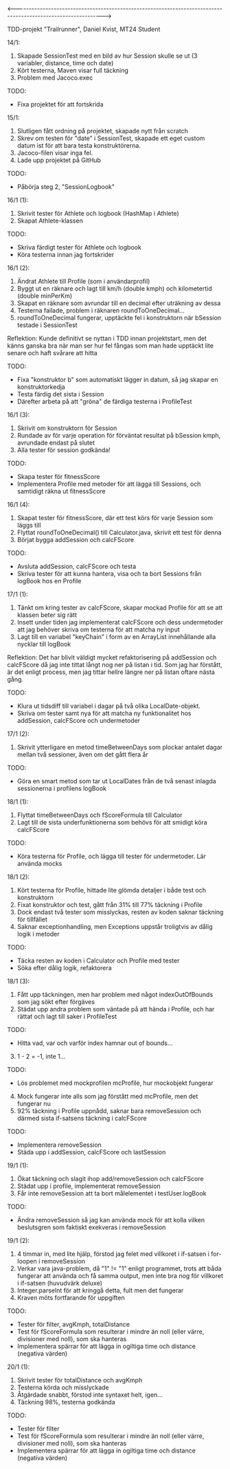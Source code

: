 <-------------------------------------------------------------------------------------------------------------->

TDD-projekt "Trailrunner", Daniel Kvist, MT24 Student

14/1:

1. Skapade SessionTest med en bild av hur Session skulle se ut (3 variabler, distance, time och date)
2. Kört testerna, Maven visar full täckning
3. Problem med Jacoco.exec


TODO:
- Fixa projektet för att fortskrida



15/1:

1. Slutligen fått ordning på projektet, skapade nytt från scratch
2. Skrev om testen för "date" i SessionTest, skapade ett eget custom datum ist för att bara testa konstruktörerna.
3. Jacoco-filen visar inga fel.
4. Lade upp projektet på GitHub


TODO:
- Påbörja steg 2, "SessionLogbook"



16/1 (1):

1. Skrivit tester för Athlete och logbook (HashMap i Athlete)
2. Skapat Athlete-klassen


TODO: 
- Skriva färdigt tester för Athlete och logbook
- Köra testerna innan jag fortskrider



16/1 (2):

1. Ändrat Athlete till Profile (som i användarprofil)
2. Byggt ut en räknare och lagt till km/h (double kmph) och kilometertid (double minPerKm)
3. Skapat en räknare som avrundar till en decimal efter uträkning av dessa
4. Testerna failade, problem i räknaren roundToOneDecimal...
5. roundToOneDecimal fungerar, upptäckte fel i konstruktorn när bSession testade i SessionTest

Reflektion:
    Kunde definitivt se nyttan i TDD innan projektstart, men det känns ganska bra
    när man ser hur fel fångas som man hade upptäckt lite senare och haft svårare att hitta


TODO:
- Fixa "konstruktor b" som automatiskt lägger in datum, så jag skapar en konstruktorkedja
- Testa färdig det sista i Session
- Därefter arbeta på att "gröna" de färdiga testerna i ProfileTest



16/1 (3):

1. Skrivit om konstruktorn för Session
2. Rundade av för varje operation för förväntat resultat på bSession kmph, avrundade endast på slutet
3. Alla tester för session godkända!


TODO:
- Skapa tester för fitnessScore
- Implementera Profile med metoder för att lägga till Sessions, och samtidigt räkna ut fitnessScore



16/1 (4):

1. Skapat tester för fitnessScore, där ett test körs för varje Session som läggs till
2. Flyttat roundToOneDecimal() till Calculator.java, skrivit ett test för denna
3. Börjat bygga addSession och calcFScore

TODO:
- Avsluta addSession, calcFScore och testa
- Skriva tester för att kunna hantera, visa och ta bort Sessions från logBook hos en Profile


17/1 (1):

1. Tänkt om kring tester av calcFScore, skapar mockad Profile för att se att klassen beter sig rätt
2. Insett under tiden jag implementerat calcFScore och dess undermetoder att jag behöver skriva om testerna för att matcha ny input
3. Lagt till en variabel "keyChain" i form av en ArrayList innehållande alla nycklar till logBook


Reflektion:
    Det har blivit väldigt mycket refaktorisering på addSession och calcFScore då jag inte tittat långt nog ner på listan i tid.
    Som jag har förstått, är det enligt process, men jag tittar hellre längre ner på listan oftare nästa gång.


TODO:
- Klura ut tidsdiff till variabel i dagar på två olika LocalDate-objekt.
- Skriva om tester samt nya för att matcha ny funktionalitet hos addSession, calcFScore och undermetoder


17/1 (2):

1. Skrivit ytterligare en metod timeBetweenDays som plockar antalet dagar mellan två sessioner, även om det gått flera år


TODO:
- Göra en smart metod som tar ut LocalDates från de två senast inlagda sessionerna i profilens logBook


18/1 (1):

1. Flyttat timeBetweenDays och fScoreFormula till Calculator
2. Lagt till de sista underfunktionerna som behövs för att smidigt köra calcFScore

TODO:
- Köra testerna för Profile, och lägga till tester för undermetoder. Lär använda mocks


18/1 (2):

1. Kört testerna för Profile, hittade lite glömda detaljer i både test och konstruktorn
2. Fixat konstruktor och test, gått från 31% till 77% täckning i Profile
3. Dock endast två tester som misslyckas, resten av koden saknar täckning för tillfället
4. Saknar exceptionhandling, men Exceptions uppstår troligtvis av dålig logik i metoder


TODO:
- Täcka resten av koden i Calculator och Profile med tester
- Söka efter dålig logik, refaktorera


18/1 (3):

1. Fått upp täckningen, men har problem med något indexOutOfBounds som jag sökt efter förgäves
2. Städat upp andra problem som väntade på att hända i Profile, och har rättat och lagt till saker i ProfileTest

TODO:
- Hitta vad, var och varför index hamnar out of bounds...

3. 1 - 2 = -1, inte 1...

TODO:
- Lös problemet med mockprofilen mcProfile, hur mockobjekt fungerar

4. Mock fungerar inte alls som jag förstått med mcProfile, men det fungerar nu
5. 92% täckning i Profile uppnådd, saknar bara removeSession och därmed sista if-satsens täckning i calcFScore

TODO:
- Implementera removeSession
- Städa upp i addSession, calcFScore och lastSession


19/1 (1):

1. Ökat täckning och slagit ihop add/removeSession och calcFScore
2. Städat upp i profile, implementerat removeSession
3. Får inte removeSession att ta bort målelementet i testUser.logBook

TODO:
- Ändra removeSession så jag kan använda mock för att kolla vilken beslutsgren som faktiskt exekveras i removeSession


19/1 (2):

1. 4 timmar in, med lite hjälp, förstod jag felet med villkoret i if-satsen i for-loopen i removeSession
2. Verkar vara java-problem, då "1" != "1" enligt programmet, trots att båda fungerar att använda och få samma output, men inte bra nog för villkoret i if-satsen (huvudvärk deluxe)
3. Integer.parseInt för att kringgå detta, fult men det fungerar
4. Kraven möts fortfarande för uppgiften

TODO:
- Tester för filter, avgKmph, totalDistance
- Test för fScoreFormula som resulterar i mindre än noll (eller värre, divisioner med noll), som ska hanteras
- Implementera spärrar för att lägga in ogiltiga time och distance (negativa värden)


20/1 (1):

1. Skrivit tester för totalDistance och avgKmph
2. Testerna körda och misslyckade
3. Åtgärdade snabbt, förstod inte syntaxet helt, igen...
4. Täckning 98%, testerna godkända

TODO:
- Tester för filter
- Test för fScoreFormula som resulterar i mindre än noll (eller värre, divisioner med noll), som ska hanteras
- Implementera spärrar för att lägga in ogiltiga time och distance (negativa värden)